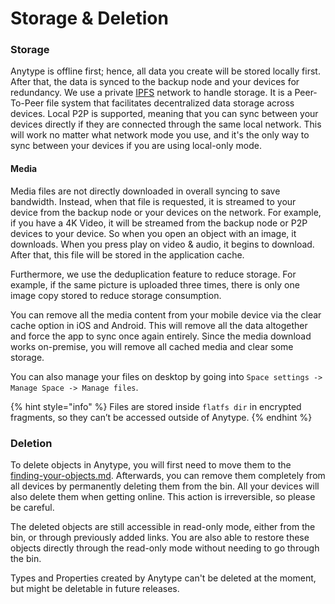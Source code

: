 # Storage & Deletion

### Storage <a href="#storage" id="storage"></a>

Anytype is offline first; hence, all data you create will be stored locally first. After that, the data is synced to the backup node and your devices for redundancy. We use a private [IPFS](https://docs.ipfs.tech/concepts/what-is-ipfs/) network to handle storage. It is a Peer-To-Peer file system that facilitates decentralized data storage across devices. Local P2P is supported, meaning that you can sync between your devices directly if they are connected through the same local network. This will work no matter what network mode you use, and it's the only way to sync between your devices if you are using local-only mode.

#### Media <a href="#media" id="media"></a>

Media files are not directly downloaded in overall syncing to save bandwidth. Instead, when that file is requested, it is streamed to your device from the backup node or your devices on the network. For example, if you have a 4K Video, it will be streamed from the backup node or P2P devices to your device. So when you open an object with an image, it downloads. When you press play on video & audio, it begins to download. After that, this file will be stored in the application cache.

Furthermore, we use the deduplication feature to reduce storage. For example, if the same picture is uploaded three times, there is only one image copy stored to reduce storage consumption.

You can remove all the media content from your mobile device via the clear cache option in iOS and Android. This will remove all the data altogether and force the app to sync once again entirely. Since the media download works on-premise, you will remove all cached media and clear some storage.

You can also manage your files on desktop by going into `Space settings -> Manage Space -> Manage files`.

{% hint style="info" %}
Files are stored inside `flatfs dir` in encrypted fragments, so they can’t be accessed outside of Anytype.
{% endhint %}

### Deletion <a href="#deletion" id="deletion"></a>

To delete objects in Anytype, you will first need to move them to the [finding-your-objects.md](finding-your-objects.md "mention"). Afterwards, you can remove them completely from all devices by permanently deleting them from the bin. All your devices will also delete them when getting online. This action is irreversible, so please be careful.

The deleted objects are still accessible in read-only mode, either from the bin, or through previously added links. You are also able to restore these objects directly through the read-only mode without needing to go through the bin.

Types and Properties created by Anytype can't be deleted at the moment, but might be deletable in future releases.
